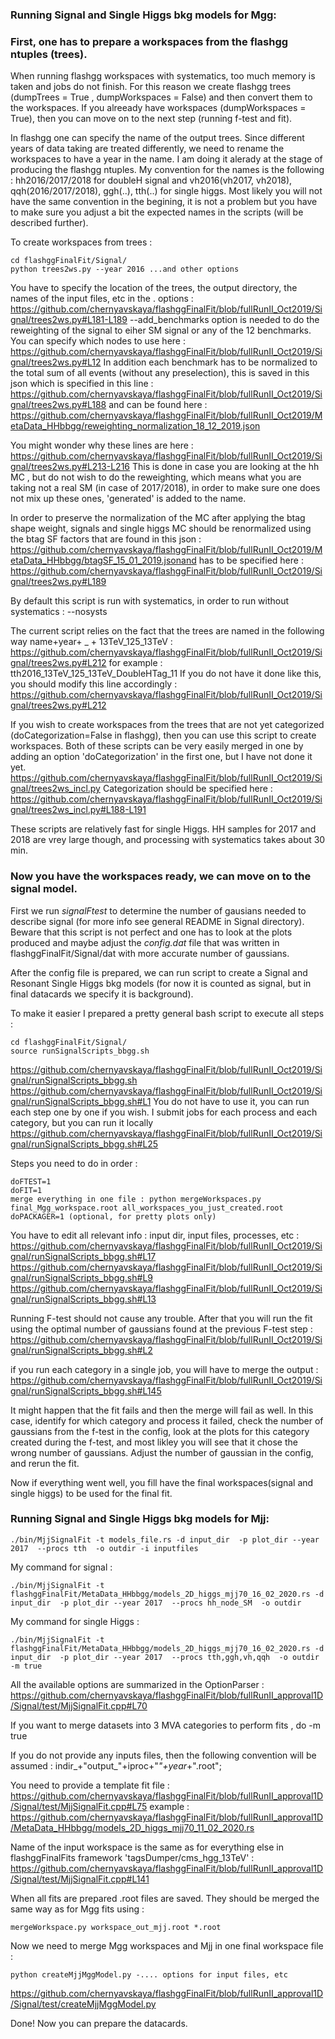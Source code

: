 ### Running Signal and Single Higgs bkg models for Mgg: 

### First, one has to prepare a workspaces from the flashgg ntuples (trees). ### 

When running flashgg workspaces with systematics, too much memory is taken and jobs do not finish. For this reason we create flashgg trees (dumpTrees = True , dumpWorkspaces = False) and then convert them to the workspaces. If you alreeady have workspaces (dumpWorkspaces = True), then you can move on to the next step (running f-test and fit). 

In flashgg one can specify the name of the output trees. Since different years of data taking are treated differently, we need to rename the workspaces to have a year in the name. I am doing it alerady at the stage of producing the flashgg ntuples. My convention for the names is the following : hh2016/2017/2018 for doubleH signal and vh2016(vh2017, vh2018), qqh(2016/2017/2018), ggh(..), tth(..) for single higgs. Most likely you will not have the same convention in the begining, it is not a problem but you have to make sure you adjust a bit the expected names in the scripts  (will be described further).

To create workspaces from trees : 
```
cd flashggFinalFit/Signal/
python trees2ws.py --year 2016 ...and other options 
```

You have to specify the location of the trees, the output directory, the names of the input files, etc in the . options : 
https://github.com/chernyavskaya/flashggFinalFit/blob/fullRunII_Oct2019/Signal/trees2ws.py#L181-L189
--add_benchmarks option is needed to do the reweighting of the signal to eiher SM signal or any of the 12 benchmarks. 
You can specify which nodes to use here :
https://github.com/chernyavskaya/flashggFinalFit/blob/fullRunII_Oct2019/Signal/trees2ws.py#L12
In addition each benchmark has to be normalized to the total sum of all events (without any preselection), this is saved in this json which is specified in this line :
https://github.com/chernyavskaya/flashggFinalFit/blob/fullRunII_Oct2019/Signal/trees2ws.py#L188
and can be found here :
https://github.com/chernyavskaya/flashggFinalFit/blob/fullRunII_Oct2019/MetaData_HHbbgg/reweighting_normalization_18_12_2019.json

You might wonder why these lines are here :
https://github.com/chernyavskaya/flashggFinalFit/blob/fullRunII_Oct2019/Signal/trees2ws.py#L213-L216
This is done in case you are looking at the hh MC , but do not wish to do the reweighting, which means what you are taking not a real SM (in case of 2017/2018), in order to make sure one does not mix up these ones, 'generated' is added to the name.

In order to preserve the normalization of the MC after applying the btag shape weight, signals and single higgs MC should be renormalized using the btag SF factors that are found in this json : 
https://github.com/chernyavskaya/flashggFinalFit/blob/fullRunII_Oct2019/MetaData_HHbbgg/btagSF_15_01_2019.jsonand has to be specified here :
https://github.com/chernyavskaya/flashggFinalFit/blob/fullRunII_Oct2019/Signal/trees2ws.py#L189

By default this script is run with systematics, in order to run without systematics : --nosysts

The current script relies on the fact that the trees are named in the following way name+year+ _ + 13TeV_125_13TeV :
https://github.com/chernyavskaya/flashggFinalFit/blob/fullRunII_Oct2019/Signal/trees2ws.py#L212
for example : tth2016_13TeV_125_13TeV_DoubleHTag_11
If you do not have it done like this, you should modify this line accordingly :
https://github.com/chernyavskaya/flashggFinalFit/blob/fullRunII_Oct2019/Signal/trees2ws.py#L212

If you wish to create workspaces from the trees that are not yet categorized (doCategorization=False in flashgg), then you can use this script to create workspaces. Both of these scripts can be very easily merged in one by adding an option 'doCategorization' in the first one, but I have not done it yet. 
https://github.com/chernyavskaya/flashggFinalFit/blob/fullRunII_Oct2019/Signal/trees2ws_incl.py
Categorization should be specified here :
https://github.com/chernyavskaya/flashggFinalFit/blob/fullRunII_Oct2019/Signal/trees2ws_incl.py#L188-L191

These scripts are relatively fast for single Higgs. HH samples for 2017 and 2018 are vrey large though, and processing with systematics takes about 30 min. 

### Now you have the workspaces ready, we can move on to the signal model. ###

First we run *signalFtest* to determine the number of gausians needed to describe signal 
(for more info see general README in Signal directory). Beware that this script is not perfect and one has to look at the plots produced 
and maybe adjust the *config.dat* file that was written in flashggFinalFit/Signal/dat with more accurate number of gaussians.

After the config file is prepared, we can run script to create a Signal and Resonant Single Higgs bkg models 
(for now it is counted as signal, but in final datacards we specify it is background).

To make it easier I prepared a pretty general bash script to execute all steps : 
```
cd flashggFinalFit/Signal/
source runSignalScripts_bbgg.sh
```

https://github.com/chernyavskaya/flashggFinalFit/blob/fullRunII_Oct2019/Signal/runSignalScripts_bbgg.sh
https://github.com/chernyavskaya/flashggFinalFit/blob/fullRunII_Oct2019/Signal/runSignalScripts_bbgg.sh#L1
You do not have to use it, you can run each step one by one if you wish. I submit jobs for each process and each category, but you can run it locally https://github.com/chernyavskaya/flashggFinalFit/blob/fullRunII_Oct2019/Signal/runSignalScripts_bbgg.sh#L25

Steps you need to do in order :
```
doFTEST=1
doFIT=1
merge everything in one file : python mergeWorkspaces.py final_Mgg_workspace.root all_workspaces_you_just_created.root
doPACKAGER=1 (optional, for pretty plots only)
```

You have to edit all relevant info : input dir, input files, processes, etc :
https://github.com/chernyavskaya/flashggFinalFit/blob/fullRunII_Oct2019/Signal/runSignalScripts_bbgg.sh#L17
https://github.com/chernyavskaya/flashggFinalFit/blob/fullRunII_Oct2019/Signal/runSignalScripts_bbgg.sh#L9
https://github.com/chernyavskaya/flashggFinalFit/blob/fullRunII_Oct2019/Signal/runSignalScripts_bbgg.sh#L13

Running F-test should not cause any trouble. After that you will run the fit using the optimal number of gaussians found at the previous F-test step :
https://github.com/chernyavskaya/flashggFinalFit/blob/fullRunII_Oct2019/Signal/runSignalScripts_bbgg.sh#L2

if you run each category in a single job, you will have to merge the output :
https://github.com/chernyavskaya/flashggFinalFit/blob/fullRunII_Oct2019/Signal/runSignalScripts_bbgg.sh#L145

It might happen that the fit fails and then the merge will fail as well. In this case, identify for which category and process it failed, check the number of gaussians from the f-test in the config, look at the plots for this category created during the f-test, and most likley you will see that it chose the wrong number of gaussians. Adjust the number of gaussian in the config, and rerun the fit.

Now if everything went well, you fill have the final workspaces(signal and single higgs) to be used for the final fit. 


### Running Signal and Single Higgs bkg models for Mjj: 
```
./bin/MjjSignalFit -t models_file.rs -d input_dir  -p plot_dir --year 2017  --procs tth  -o outdir -i inputfiles

```
My command for signal :
```
./bin/MjjSignalFit -t flashggFinalFit/MetaData_HHbbgg/models_2D_higgs_mjj70_16_02_2020.rs -d input_dir  -p plot_dir --year 2017  --procs hh_node_SM  -o outdir 
```
My command for single Higgs :
```
./bin/MjjSignalFit -t flashggFinalFit/MetaData_HHbbgg/models_2D_higgs_mjj70_16_02_2020.rs -d input_dir  -p plot_dir --year 2017  --procs tth,ggh,vh,qqh  -o outdir -m true
```

All the available options are summarized in the OptionParser : 
https://github.com/chernyavskaya/flashggFinalFit/blob/fullRunII_approval1D/Signal/test/MjjSignalFit.cpp#L70

If you want to merge datasets into 3 MVA categories to perform fits , do -m true

If you do not provide any inputs files, then the following convention will be assumed : indir_+"output_"+iproc+"_"+year_+".root";

You need to provide a template fit file :
https://github.com/chernyavskaya/flashggFinalFit/blob/fullRunII_approval1D/Signal/test/MjjSignalFit.cpp#L75
example : https://github.com/chernyavskaya/flashggFinalFit/blob/fullRunII_approval1D/MetaData_HHbbgg/models_2D_higgs_mjj70_11_02_2020.rs

Name of the input workspace is the same as for everything else in flashggFinalFits framework 'tagsDumper/cms_hgg_13TeV' : 
https://github.com/chernyavskaya/flashggFinalFit/blob/fullRunII_approval1D/Signal/test/MjjSignalFit.cpp#L141

When all fits are prepared .root files are saved. They should be merged the same way as for Mgg fits using : 
```
mergeWorkspace.py workspace_out_mjj.root *.root
```

Now we need to merge Mgg workspaces and Mjj in one final workspace file : 
```
python createMjjMggModel.py -.... options for input files, etc
```
https://github.com/chernyavskaya/flashggFinalFit/blob/fullRunII_approval1D/Signal/test/createMjjMggModel.py

Done! Now you can prepare the datacards.
